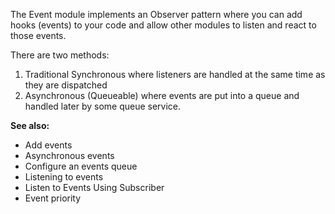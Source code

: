 The Event module implements an Observer pattern where you can add hooks (events) to your code and allow other modules to listen and react to those events.

There are two methods:

1. Traditional Synchronous where listeners are handled at the same time as they are dispatched
2. Asynchronous (Queueable) where events are put into a queue and handled later by some queue service.


**See also:**

* Add events
* Asynchronous events
* Configure an events queue
* Listening to events
* Listen to Events Using Subscriber
* Event priority